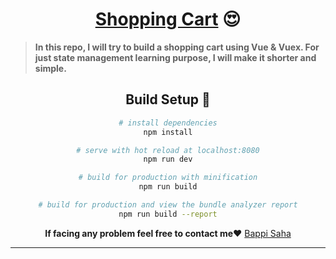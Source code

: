 <div align="center">

# [Shopping Cart]() 😍

<div align="left">

> **In this repo, I will try to build a shopping cart using Vue & Vuex. For just state management learning purpose, I will make it shorter and simple.**

</div>

## Build Setup :rocket:

```bash
# install dependencies
npm install

# serve with hot reload at localhost:8080
npm run dev

# build for production with minification
npm run build

# build for production and view the bundle analyzer report
npm run build --report
```

**If facing any problem feel free to contact me❤️**
[Bappi Saha](https://bappi2097.github.io/)

</div>

---
